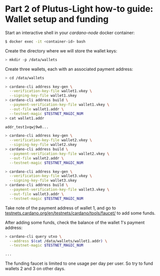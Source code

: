 # Part 2 of Plutus-Light how-to guide: Wallet setup and funding
Start an interactive shell in your *cardano-node* docker container:
```bash
$ docker exec -it <container-id> bash
```

Create the directory where we will store the wallet keys:
```bash
> mkdir -p /data/wallets
```

Create three wallets, each with an associated payment address:
```bash
> cd /data/wallets

> cardano-cli address key-gen \
  --verification-key-file wallet1.vkey \
  --signing-key-file wallet1.skey
> cardano-cli address build \
  --payment-verification-key-file wallet1.vkey \
  --out-file wallet1.addr \
  --testnet-magic $TESTNET_MAGIC_NUM
> cat wallet1.addr

addr_test1vqwj9w0...

> cardano-cli address key-gen \
  --verification-key-file wallet2.vkey \
  --signing-key-file wallet2.skey
> cardano-cli address build \
  --payment-verification-key-file wallet2.vkey \
  --out-file wallet2.addr \
  --testnet-magic $TESTNET_MAGIC_NUM

> cardano-cli address key-gen \
  --verification-key-file wallet3.vkey \
  --signing-key-file wallet3.skey
> cardano-cli address build \
  --payment-verification-key-file wallet3.vkey \
  --out-file wallet3.addr \
  --testnet-magic $TESTNET_MAGIC_NUM
```

Take note of the payment address of wallet 1, and go to [testnets.cardano.org/en/testnets/cardano/tools/faucet/](https://testnets.cardano.org/en/testnets/cardano/tools/faucet/) to add some funds.

After adding some funds, check the balance of the wallet 1's payment address:
```bash
> cardano-cli query utxo \
  --address $(cat /data/wallets/wallet1.addr) \
  --testnet-magic $TESTNET_MAGIC_NUM

...
```

The funding faucet is limited to one usage per day per user. So try to fund wallets 2 and 3 on other days.